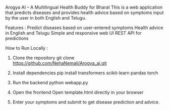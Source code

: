 Arogya AI – A Multilingual Health Buddy for Bharat
This is a web application that predicts diseases and provides health advice based on symptoms input by the user in both English and Telugu.

Features :
Predict diseases based on user-entered symptoms
Health advice in English and Telugu
Simple and responsive web UI
REST API for predictions

How to Run Locally :
1. Clone the repository
git clone <https://github.com/NehaNemali/Arogya_ai.git>

2. Install dependencies
pip install transformers scikit-learn pandas torch

3. Run the backend
python webapp.py

4. Open the frontend
Open template.html directly in your browser

5. Enter your symptoms and submit to get disease prediction and advice.
